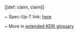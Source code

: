 [[def: claim, claim]]

~ Spec-Up-T link: <a href='https://weboftrust.github.io/WOT-terms/docs/glossary/claim'>here</a>

~ More in <a href="https://weboftrust.github.io/WOT-terms/docs/glossary/claim">extended KERI glossary</a>
